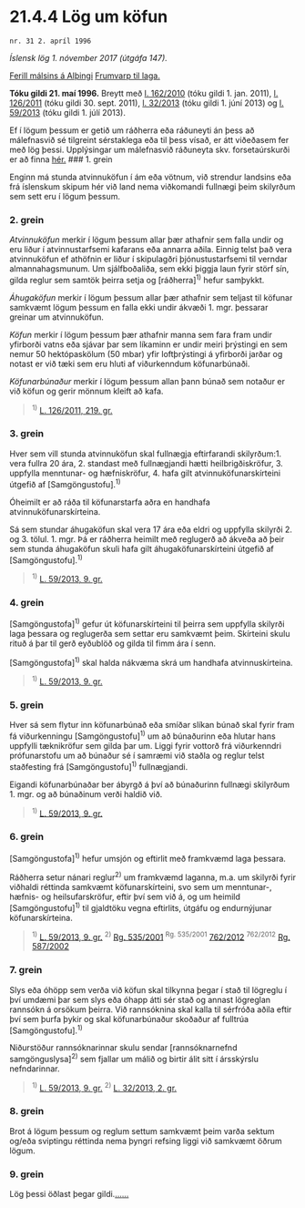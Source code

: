 # 21.4.4 Lög um köfun

`nr. 31 2. apríl 1996`

_Íslensk lög 1. nóvember 2017 (útgáfa 147)._

[Ferill málsins á Alþingi](https://www.althingi.is/thingstorf/thingmalalistar-eftir-thingum/ferill/?ltg=120&mnr=148)
[Frumvarp til laga.](https://www.althingi.is/altext/120/s/0176.html)

**Tóku gildi 21. maí 1996.**
Breytt með
[l. 162/2010](https://althingi.is/altext/stjt/2010.162.html) (tóku gildi 1. jan. 2011),
[l. 126/2011](https://althingi.is/altext/stjt/2011.126.html) (tóku gildi 30. sept. 2011),
[l. 32/2013](https://althingi.is/altext/stjt/2013.032.html) (tóku gildi 1. júní 2013) og
[l. 59/2013](https://althingi.is/altext/stjt/2013.059.html) (tóku gildi 1. júlí 2013).

Ef í lögum þessum er getið um ráðherra eða ráðuneyti án þess að málefnasvið sé tilgreint sérstaklega eða til þess vísað, er átt viðeðasem fer með lög þessi. Upplýsingar um málefnasvið ráðuneyta skv. forsetaúrskurði er að finna [hér.](2017015.md) ### 1. grein

Enginn má stunda atvinnuköfun í ám eða vötnum, við strendur landsins eða frá íslenskum skipum hér við land nema viðkomandi fullnægi þeim skilyrðum sem sett eru í lögum þessum.

### 2. grein

_Atvinnuköfun_ merkir í lögum þessum allar þær athafnir sem falla undir og eru liður í atvinnustarfsemi kafarans eða annarra aðila. Einnig telst það vera atvinnuköfun ef athöfnin er liður í skipulagðri þjónustustarfsemi til verndar almannahagsmunum. Um sjálfboðaliða, sem ekki þiggja laun fyrir störf sín, gilda reglur sem samtök þeirra setja og [ráðherra]<sup>1)</sup> hefur samþykkt.

_Áhugaköfun_ merkir í lögum þessum allar þær athafnir sem teljast til köfunar samkvæmt lögum þessum en falla ekki undir ákvæði 1. mgr. þessarar greinar um atvinnuköfun.

_Köfun_ merkir í lögum þessum þær athafnir manna sem fara fram undir yfirborði vatns eða sjávar þar sem líkaminn er undir meiri þrýstingi en sem nemur 50 hektópaskölum (50 mbar) yfir loftþrýstingi á yfirborði jarðar og notast er við tæki sem eru hluti af viðurkenndum köfunarbúnaði.

_Köfunarbúnaður_ merkir í lögum þessum allan þann búnað sem notaður er við köfun og gerir mönnum kleift að kafa.

> <sup>1)</sup> [L. 126/2011, 219. gr.](https://althingi.is/altext/stjt/2011.126.html)

### 3. grein

Hver sem vill stunda atvinnuköfun skal fullnægja eftirfarandi skilyrðum:1. vera fullra 20 ára,
2. standast með fullnægjandi hætti heilbrigðiskröfur,
3. uppfylla menntunar- og hæfniskröfur,
4. hafa gilt atvinnuköfunarskírteini útgefið af [Samgöngustofu].<sup>1)</sup> 

Óheimilt er að ráða til köfunarstarfa aðra en handhafa atvinnuköfunarskírteina.

Sá sem stundar áhugaköfun skal vera 17 ára eða eldri og uppfylla skilyrði 2. og 3. tölul. 1. mgr. Þá er ráðherra heimilt með reglugerð að ákveða að þeir sem stunda áhugaköfun skuli hafa gilt áhugaköfunarskírteini útgefið af [Samgöngustofu].<sup>1)</sup> 

> <sup>1)</sup> [L. 59/2013, 9. gr.](https://althingi.is/altext/stjt/2013.059.html)

### 4. grein

[Samgöngustofa]<sup>1)</sup> gefur út köfunarskírteini til þeirra sem uppfylla skilyrði laga þessara og reglugerða sem settar eru samkvæmt þeim. Skírteini skulu rituð á þar til gerð eyðublöð og gilda til fimm ára í senn.

[Samgöngustofa]<sup>1)</sup> skal halda nákvæma skrá um handhafa atvinnuskírteina.

> <sup>1)</sup> [L. 59/2013, 9. gr.](https://althingi.is/altext/stjt/2013.059.html)

### 5. grein

Hver sá sem flytur inn köfunarbúnað eða smíðar slíkan búnað skal fyrir fram fá viðurkenningu [Samgöngustofu]<sup>1)</sup> um að búnaðurinn eða hlutar hans uppfylli tæknikröfur sem gilda þar um. Liggi fyrir vottorð frá viðurkenndri prófunarstofu um að búnaður sé í samræmi við staðla og reglur telst staðfesting frá [Samgöngustofu]<sup>1)</sup> fullnægjandi.

Eigandi köfunarbúnaðar ber ábyrgð á því að búnaðurinn fullnægi skilyrðum 1. mgr. og að búnaðinum verði haldið við.

> <sup>1)</sup> [L. 59/2013, 9. gr.](https://althingi.is/altext/stjt/2013.059.html)

### 6. grein

[Samgöngustofa]<sup>1)</sup> hefur umsjón og eftirlit með framkvæmd laga þessara.

Ráðherra setur nánari reglur<sup>2)</sup> um framkvæmd laganna, m.a. um skilyrði fyrir viðhaldi réttinda samkvæmt köfunarskírteini, svo sem um menntunar-, hæfnis- og heilsufarskröfur, eftir því sem við á, og um heimild [Samgöngustofu]<sup>1)</sup> til gjaldtöku vegna eftirlits, útgáfu og endurnýjunar köfunarskírteina.

> <sup>1)</sup> [L. 59/2013, 9. gr.](https://althingi.is/altext/stjt/2013.059.html) <sup>2)</sup> [Rg. 535/2001](https://althingi.ishttps://www.reglugerd.is/reglugerdir/allar/nr/535-2001) <sup>Rg. 535/2001</sup> [762/2012](https://althingi.ishttps://www.reglugerd.is/reglugerdir/allar/nr/762-2012) <sup>762/2012</sup> [Rg. 587/2002](https://althingi.ishttps://www.reglugerd.is/reglugerdir/allar/nr/587-2002)

### 7. grein

Slys eða óhöpp sem verða við köfun skal tilkynna þegar í stað til lögreglu í því umdæmi þar sem slys eða óhapp átti sér stað og annast lögreglan rannsókn á orsökum þeirra. Við rannsóknina skal kalla til sérfróða aðila eftir því sem þurfa þykir og skal köfunarbúnaður skoðaður af fulltrúa [Samgöngustofu].<sup>1)</sup> 

Niðurstöður rannsóknarinnar skulu sendar [rannsóknarnefnd samgönguslysa]<sup>2)</sup> sem fjallar um málið og birtir álit sitt í ársskýrslu nefndarinnar.

> <sup>1)</sup> [L. 59/2013, 9. gr.](https://althingi.is/altext/stjt/2013.059.html) <sup>2)</sup> [L. 32/2013, 2. gr.](https://althingi.is/altext/stjt/2013.032.html)

### 8. grein

Brot á lögum þessum og reglum settum samkvæmt þeim varða sektum og/eða sviptingu réttinda nema þyngri refsing liggi við samkvæmt öðrum lögum.

### 9. grein

Lög þessi öðlast þegar gildi.[…](https://www.althingi.is/lagasafn/leidbeiningar/)[…](https://www.althingi.is/lagasafn/leidbeiningar/)
